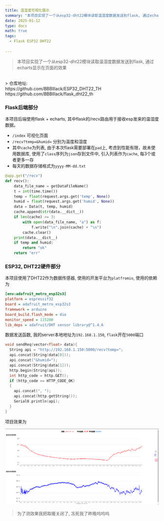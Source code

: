 ```yaml
---
title: 温湿度可视化展示
summary: "本项目实现了一个从esp32-dht22模块读取温湿度数据发送到flask, 通过echarts显示在页面的效果"
date: 2025-01-12
type: docs
math: true
tags:
  - Flask ESP32 DHT22

---
```


> 本项目实现了一个从esp32-dht22模块读取温湿度数据发送到flask, 通过echarts显示在页面的效果
<br>
> 仓库地址: <br>
https://github.com/BBBlllack/ESP32_DHT22_TH<br>https://github.com/BBBlllack/flask_dht22_th
<br>


### Flask后端部分
本项目后端使用flask + echarts, 其中flask的/recv路由用于接收esp发来的温湿度数据。

- `/index` 可视化页面
- `/recv?temp=&humid=` 分别为温度和湿度 
- 其中`cache`为列表, 由于本次flask需要部署在`pad`上, 考虑到性能有限，故未使用数据库, 使用了`class`序列为`json`存到文件中, 引入列表作为`cache`, 每3个或者更多一存
- 每天的数据存储格式为`yyyy-MM-dd.txt`

```python
@app.get("/recv")
def recv():
    data_file_name = getDataFileName()
    t = int(time.time())
    temp = float(request.args.get('temp', None))
    humid = float(request.args.get('humid', None))
    data = Data(t, temp, humid)
    cache.append(str(data.__dict__))
    if len(cache) >= 3:
        with open(data_file_name, "a") as f:
            f.write("\n".join(cache) + "\n")
        cache.clear()
    print(data.__dict__)
    if temp and humid:
        return "ok"
    return "err"
```

### ESP32, DHT22硬件部分

本项目使用了DHT22作为数据传感器, 使用的开发平台为`platfromio`, 使用的依赖为
```ini
[env:adafruit_metro_esp32s3]
platform = espressif32
board = adafruit_metro_esp32s3
framework = arduino
board_build.flash_mode = dio
monitor_speed = 115200
lib_deps = adafruit/DHT sensor library@^1.4.6
```

数据发送函数, 我的server本地地址为`192.168.1.150`, `flask`开在`5000`端口
```cpp
void sendReq(vector<float> data){
  String api = "http://192.168.1.150:5000/recv?temp=";
  api.concat(String(data[0]));
  api.concat("&humid=");
  api.concat(String(data[1]));
  http.begin(String(api));
  int http_code = http.GET();
  if (http_code == HTTP_CODE_OK)
  {
    api.concat(", ");
    api.concat(http.getString());
    Serial0.println(api);
  }
}
```
项目效果为

![featured](index.assets/featured.jpg)

> 为了测效果我把取暖关闭了, 冻死我了昨晚呜呜呜
